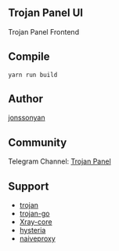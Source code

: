 ## Trojan Panel UI

Trojan Panel Frontend

## Compile

```
yarn run build
```

## Author

[jonssonyan](https://github.com/jonssonyan)

## Community

Telegram Channel: [Trojan Panel](https://t.me/TrojanPanel)

## Support

- [trojan](https://github.com/trojan-gfw/trojan)
- [trojan-go](https://github.com/p4gefau1t/trojan-go)
- [Xray-core](https://github.com/XTLS/Xray-core)
- [hysteria](https://github.com/HyNetwork/hysteria)
- [naiveproxy](https://github.com/klzgrad/naiveproxy)
